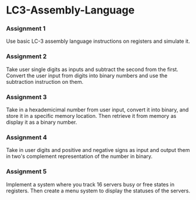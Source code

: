 # LC3-Assembly-Language
### Assignment 1
Use basic LC-3 assembly language instructions on registers and simulate it.
### Assignment 2
Take user single digits as inputs and subtract the second from the first. Convert the user input from digits into binary numbers and use the subtraction instruction on them. 
### Assignment 3
Take in a hexademicimal number from user input, convert it into binary, and store it in a specific memory location. Then retrieve it from memory as display it as a binary number. 
### Assignment 4
Take in user digits and positive and negative signs as input and output them in two's complement representation of the number in binary. 
### Assignment 5
Implement a system where you track 16 servers busy or free states in registers. Then create a menu system to display the statuses of the servers. 
